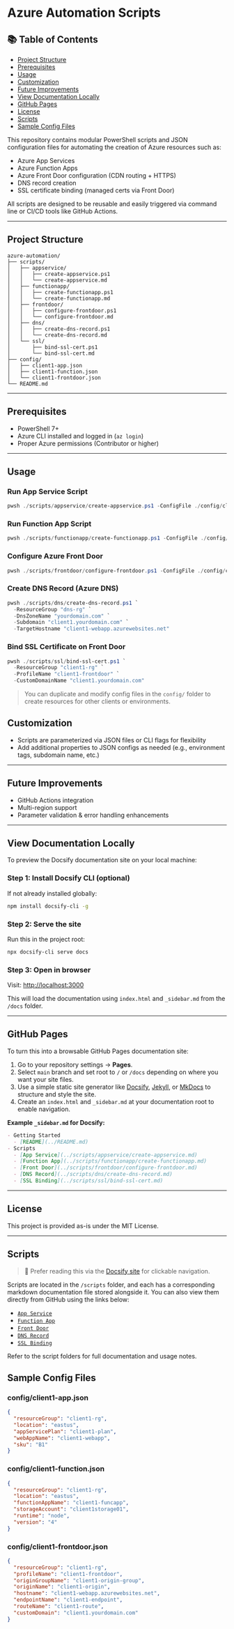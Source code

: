 # Azure Automation Scripts

## 📚 Table of Contents

- [Project Structure](#project-structure)
- [Prerequisites](#prerequisites)
- [Usage](#usage)
- [Customization](#customization)
- [Future Improvements](#future-improvements)
- [View Documentation Locally](#view-documentation-locally)
- [GitHub Pages](#github-pages)
- [License](#license)
- [Scripts](#scripts)
- [Sample Config Files](#sample-config-files)

This repository contains modular PowerShell scripts and JSON configuration files for automating the creation of Azure resources such as:

- Azure App Services
- Azure Function Apps
- Azure Front Door configuration (CDN routing + HTTPS)
- DNS record creation
- SSL certificate binding (managed certs via Front Door)

All scripts are designed to be reusable and easily triggered via command line or CI/CD tools like GitHub Actions.

---

## Project Structure

```
azure-automation/
├── scripts/
│   ├── appservice/
│   │   ├── create-appservice.ps1
│   │   └── create-appservice.md
│   ├── functionapp/
│   │   ├── create-functionapp.ps1
│   │   └── create-functionapp.md
│   ├── frontdoor/
│   │   ├── configure-frontdoor.ps1
│   │   └── configure-frontdoor.md
│   ├── dns/
│   │   ├── create-dns-record.ps1
│   │   └── create-dns-record.md
│   └── ssl/
│       ├── bind-ssl-cert.ps1
│       └── bind-ssl-cert.md
├── config/
│   ├── client1-app.json
│   ├── client1-function.json
│   └── client1-frontdoor.json
└── README.md
```

---

## Prerequisites

- PowerShell 7+
- Azure CLI installed and logged in (`az login`)
- Proper Azure permissions (Contributor or higher)

---

## Usage

### Run App Service Script

```powershell
pwsh ./scripts/appservice/create-appservice.ps1 -ConfigFile ./config/client1-app.json
```

### Run Function App Script

```powershell
pwsh ./scripts/functionapp/create-functionapp.ps1 -ConfigFile ./config/client1-function.json
```

### Configure Azure Front Door

```powershell
pwsh ./scripts/frontdoor/configure-frontdoor.ps1 -ConfigFile ./config/client1-frontdoor.json
```

### Create DNS Record (Azure DNS)

```powershell
pwsh ./scripts/dns/create-dns-record.ps1 `
  -ResourceGroup "dns-rg" `
  -DnsZoneName "yourdomain.com" `
  -Subdomain "client1.yourdomain.com" `
  -TargetHostname "client1-webapp.azurewebsites.net"
```

### Bind SSL Certificate on Front Door

```powershell
pwsh ./scripts/ssl/bind-ssl-cert.ps1 `
  -ResourceGroup "client1-rg" `
  -ProfileName "client1-frontdoor" `
  -CustomDomainName "client1.yourdomain.com"
```

> You can duplicate and modify config files in the `config/` folder to create resources for other clients or environments.

## Customization

- Scripts are parameterized via JSON files or CLI flags for flexibility
- Add additional properties to JSON configs as needed (e.g., environment tags, subdomain name, etc.)

---

## Future Improvements

- GitHub Actions integration
- Multi-region support
- Parameter validation & error handling enhancements

---

## View Documentation Locally

To preview the Docsify documentation site on your local machine:

### Step 1: Install Docsify CLI (optional)

If not already installed globally:

```bash
npm install docsify-cli -g
```

### Step 2: Serve the site

Run this in the project root:

```bash
npx docsify-cli serve docs
```

### Step 3: Open in browser

Visit: [http://localhost:3000](http://localhost:3000)

This will load the documentation using `index.html` and `_sidebar.md` from the `/docs` folder.

---

## GitHub Pages

To turn this into a browsable GitHub Pages documentation site:

1. Go to your repository settings → **Pages**.
2. Select `main` branch and set root to `/` or `/docs` depending on where you want your site files.
3. Use a simple static site generator like [Docsify](https://docsify.js.org), [Jekyll](https://jekyllrb.com), or [MkDocs](https://www.mkdocs.org) to structure and style the site.
4. Create an `index.html` and `_sidebar.md` at your documentation root to enable navigation.

**Example `_sidebar.md` for Docsify:**

```markdown
- Getting Started
  - [README](../README.md)
- Scripts
  - [App Service](../scripts/appservice/create-appservice.md)
  - [Function App](../scripts/functionapp/create-functionapp.md)
  - [Front Door](../scripts/frontdoor/configure-frontdoor.md)
  - [DNS Record](../scripts/dns/create-dns-record.md)
  - [SSL Binding](../scripts/ssl/bind-ssl-cert.md)
```

---

## License

This project is provided as-is under the MIT License.

---

## Scripts

> 📘 Prefer reading this via the [Docsify site](https://mctrinity.github.io/azure-automation/) for clickable navigation.

Scripts are located in the `/scripts` folder, and each has a corresponding markdown documentation file stored alongside it. You can also view them directly from GitHub using the links below:

- [`App Service`](https://github.com/mctrinity/azure-automation/blob/main/scripts/appservice/create-appservice.md)
- [`Function App`](https://github.com/mctrinity/azure-automation/blob/main/scripts/functionapp/create-functionapp.md)
- [`Front Door`](https://github.com/mctrinity/azure-automation/blob/main/scripts/frontdoor/configure-frontdoor.md)
- [`DNS Record`](https://github.com/mctrinity/azure-automation/blob/main/scripts/dns/create-dns-record.md)
- [`SSL Binding`](https://github.com/mctrinity/azure-automation/blob/main/scripts/ssl/bind-ssl-cert.md)

Refer to the script folders for full documentation and usage notes.

## Sample Config Files

### config/client1-app.json

```json
{
  "resourceGroup": "client1-rg",
  "location": "eastus",
  "appServicePlan": "client1-plan",
  "webAppName": "client1-webapp",
  "sku": "B1"
}
```

### config/client1-function.json

```json
{
  "resourceGroup": "client1-rg",
  "location": "eastus",
  "functionAppName": "client1-funcapp",
  "storageAccount": "client1storage01",
  "runtime": "node",
  "version": "4"
}
```

### config/client1-frontdoor.json

```json
{
  "resourceGroup": "client1-rg",
  "profileName": "client1-frontdoor",
  "originGroupName": "client1-origin-group",
  "originName": "client1-origin",
  "hostname": "client1-webapp.azurewebsites.net",
  "endpointName": "client1-endpoint",
  "routeName": "client1-route",
  "customDomain": "client1.yourdomain.com"
}
```

